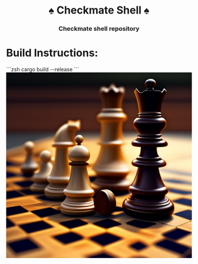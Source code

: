 <div align="center">
    <h1>♠ Checkmate Shell ♠</h1>
    <h3>Checkmate shell repository</h3>
</div>


<h1> Build Instructions:</h1>
```zsh
cargo build --release
```
<img alt="Issues" src="https://raw.githubusercontent.com/Phant80m/Checkmate-Shell/main/icons/square.jpg"/>
